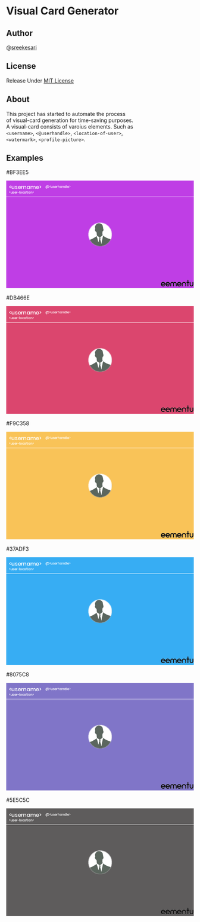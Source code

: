 # Visual Card Generator

## Author

@[sreekesari](https://twitter.com/sreekesari)

## License

Release Under [MIT License](#)

## About

This project has started to automate the process  
of visual-card generation for time-saving purposes.  
A visual-card consists of varoius elements. Such as  
`<username>`, `<@userhandle>`, `<location-of-user>`,  
`<watermark>`, `<profile-picture>`.  

## Examples
  
#BF3EE5  
  
![BF3EE5.png](/cards/%23BF3EE5.png)  
  
#DB466E  
  
![DB466E.png](/cards/%23DB466E.png)  
  
#F9C358  
  
![F9C358.png](/cards/%23F9C358.png)  
  
#37ADF3  
  
![37ADF3.png](/cards/%2337ADF3.png)  
  
#8075C8  
  
![8075C8.png](/cards/%238075C8.png)  
  
#5E5C5C  
  
![5E5C5C.png](/cards/%235E5C5C.png)  
  
  
